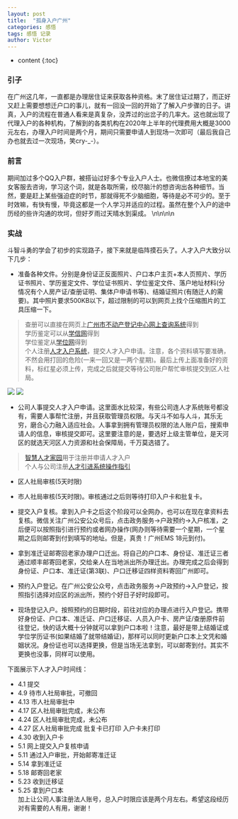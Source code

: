 ```yaml
---
layout: post
title:  "孤身入户广州"
categories: 感悟
tags: 感悟 记录
author: Victor
---
```


* content
{:toc}

### 引子
在广州这几年，一直都是办理居住证来获取各种资格。末了居住证过期了，而正好又赶上需要想想迁户口的事儿，就有一回没一回的开始了了解入户步骤的日子。讲真，入户的流程在普通人看来是真复杂，没弄过的出岔子的几率大。这也就出现了代理入户的各种机构，了解到的各类机构在2020年上半年的代理费用大概是3000元左右，办理入户时间是两个月，期间只需要申请人到现场一次即可（最后我自己办也就去过一次现场，笑cry-_-）。

### 前言
期间加过多个QQ入户群，被搭讪过好多个专业入户人士。也微信撩过本地宝的美女客服去咨询，学习这个词，就是各取所需，绞尽脑汁的想咨询出各种细节。当然，要是赶上某些强迫症的时节，那就得死不少脑细胞，等待是必不可少的。至于时效嘛，有快有慢，毕竟这都是一个人学习并适应的过程。虽然在整个入户的途中历经的些许沟通的坎坷，但好歹雨过天晴水到渠成。
\n\n\n\n

### 实战
斗智斗勇的学会了初步的实现路子，接下来就是临阵摸石头了。人才入户大致分以下几步：

- 准备各种文件。分别是身份证正反面照片、户口本户主页+本人页照片、学历证书照片、学历鉴定文件、学位证书照片、学位鉴定文件、落户地址材料(分情况有个人房产证/查册证明、集体户申请书等)、结婚证照片(有随迁人的需要)。其中照片要求500KB以下，超过限制的可以到网页上找个压缩图片的工具压缩一下。
> 查册可以直接在网页上[广州市不动产登记中心网上查询系统](ghzyj.gz.gov.cn/wxpro_ts/grcx/?gdbsTokenId=)得到  
> 学历鉴定可以从[学信网](https://my.chsi.com.cn/archive/index.jsp)得到  
> 学位鉴定从[学位网](https://www.chinadegrees.cn/cqva/account/login.html)得到  
> 个人注册[人才入户系统](https://gzrsj.hrssgz.gov.cn/vsgzhr/login_home.aspx)，提交人才入户申请。注意，各个资料填写要准确，不然会用打回的危险(一来一回又是一两个星期)。最后上传上面准备好的资料，标红星必须上传，完成之后就提交等待公司账户帮忙审核提交到区人社局。  

![](https://V-I-C-T-O-R.github.io/pics/new_time/1.jpg)
![](https://V-I-C-T-O-R.github.io/pics/new_time/2.png)
- 公司人事提交人才入户申请。这里面水比较深，有些公司连人才系统账号都没有，需要人事帮忙注册，并且获取管理员权限。与天斗不如与人斗，其乐无穷，磨合心力融入适应社会。人事拿到拥有管理员权限的法人账户后，搜索申请人的信息，审核提交即可。这里要注意的是，要选好上级主管单位，是天河区的就选天河区人力资源和社会保障局，千万莫选错了。
> [智慧人才家园](https://gzrsj.hrssgz.gov.cn/vsgzhr/login_home.aspx)用于注册并申请人才入户  
> 个人与公司注册[人才引进系统操作指引](https://news.dayoo.com/guangzhou/201908/08/152263_52739105.htm)  

- 区人社局审核(5天时限)

- 市人社局审核(5天时限)。审核通过之后则等待打印入户卡和批复卡。

- 提交入户复核。拿到入户卡之后这个阶段可以全网办，也可以在现在拿资料去复核。微信关注广州公安公众号后，点击政务服务->户政预约->入户核准，之后便可以按照指引进行预约或者网办操作(网办则等待需要一个星期，一个星期之后则邮寄到付到填写的地址。但是，真贵！广州EMS 18元到付)。

- 拿到准迁证邮寄回老家办理户口迁出。将自己的户口本、身份证、准迁证三者通过顺丰邮寄回老家，交给亲人在当地派出所办理迁出。办理完成之后会得到身份证、户口本、准迁证(第3联)、户口迁移证四样资料寄回广州即可。

- 预约入户登记。在广州公安公众号，点击政务服务->户政预约->入户登记，按照指引选择对应区的派出所，预约个好日子好时段即可。

- 现场登记入户。按照预约的日期时段，前往对应的办理点进行入户登记。携带好身份证、户口本、准迁证、户口迁移证、人员入户卡、房产证/查册原件前往登记，快的话大概十分钟就可以拿到户口本啦！注意，最好是带上结婚证或学位学历证书(如果结婚了就带结婚证)，那样可以同时更新户口本上文凭和婚姻状况。身份证也可以选择更换，但是当场无法拿到，可以邮寄到付。其实不更换也没事，同样可以使用。

下面展示下人才入户时间线：

* 4.1 提交
* 4.9 待市人社局审批，可撤回
* 4.13 市人社局审批中
* 4.17 区人社局审批完成，未公布
* 4.24 区人社局审批完成，未公布
* 4.27 区人社局审批完成 批复卡已打印 入户卡未打印
* 4.30 收到入户卡
* 5.1  网上提交入户复核申请
* 5.11 通过入户审批，开始邮寄准迁证
* 5.14 拿到准迁证
* 5.18 邮寄回老家
* 5.23 收到迁移证
* 5.25 拿到户口本  
加上让公司人事注册法人账号，总入户时限应该是两个月左右。希望这段经历对有需要的人有用，谢谢！

